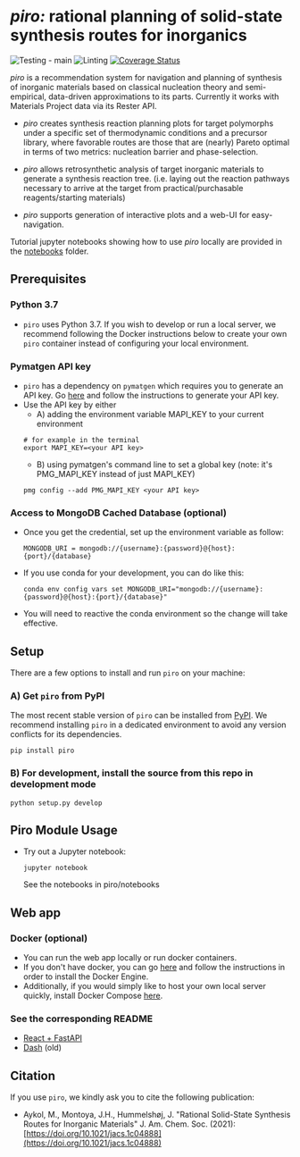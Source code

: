 # *piro:* rational planning of solid-state synthesis routes for inorganics
![Testing - main](https://github.com/TRI-AMDD/piro/workflows/Testing%20-%20main/badge.svg)
![Linting](https://github.com/TRI-AMDD/piro/workflows/Linting/badge.svg)
[![Coverage Status](https://coveralls.io/repos/github/TRI-AMDD/piro/badge.svg?branch=test)](https://coveralls.io/github/TRI-AMDD/piro?branch=test)

_piro_ is a recommendation system for navigation and planning of synthesis of
inorganic materials based on classical nucleation theory
and semi-empirical, data-driven approximations to its parts. Currently it
works with Materials Project data via its Rester API.

- _piro_ creates synthesis reaction planning plots for target polymorphs under a specific set of thermodynamic conditions and a precursor library, 
where favorable routes are those that are (nearly) Pareto optimal in terms of two metrics: nucleation barrier and phase-selection.

- _piro_ allows retrosynthetic analysis of target inorganic materials to generate a synthesis reaction tree.
(i.e. laying out the reaction pathways necessary to arrive at the target from practical/purchasable reagents/starting materials)

- _piro_ supports generation of interactive plots and a web-UI for easy-navigation.

Tutorial jupyter notebooks showing how to use _piro_ locally are provided in the [notebooks](piro/notebooks) folder.

## Prerequisites

### Python 3.7
 - `piro` uses Python 3.7.  If you wish to develop or run a local server, we recommend following the Docker instructions below to create your own `piro` container instead of configuring your local environment.

### Pymatgen API key
 - `piro` has a dependency on `pymatgen` which requires you to generate an API key.  Go [here](https://materialsproject.org/open) and follow the instructions to generate your API key.
 - Use the API key by either
    - A) adding the environment variable MAPI_KEY to your current environment
    ```
    # for example in the terminal
    export MAPI_KEY=<your API key>
    ```  
    - B) using pymatgen's command line to set a global key (note: it's PMG_MAPI_KEY instead of just MAPI_KEY)
    ```
    pmg config --add PMG_MAPI_KEY <your API key>
    ```

### Access to MongoDB Cached Database (optional)
 - Once you get the credential, set up the environment variable as follow:
      ```
      MONGODB_URI = mongodb://{username}:{password}@{host}:{port}/{database}
      ```
 - If you use conda for your development, you can do like this:
      ```
      conda env config vars set MONGODB_URI="mongodb://{username}:{password}@{host}:{port}/{database}"
      ```
 - You will need to reactive the conda environment so the change will take effective.

## Setup
There are a few options to install and run `piro` on your machine:

###  A) Get `piro` from PyPI
The most recent stable version of `piro` can be installed from [PyPI](https://pypi.org/project/piro/). We recommend installing `piro` in a dedicated environment to avoid any version conflicts for its dependencies.
```
pip install piro
```

###  B) For development, install the source from this repo in development mode
```
python setup.py develop
```


## Piro Module Usage
 - Try out a Jupyter notebook:
    ```
    jupyter notebook
    ```
   See the notebooks in piro/notebooks

## Web app

### Docker (optional)
 - You can run the web app locally or run docker containers.
 - If you don't have docker, you can go [here](https://docs.docker.com/get-docker/) and follow the instructions in order to install the Docker Engine.
 - Additionally, if you would simply like to host your own local server quickly, install Docker Compose [here](https://docs.docker.com/compose/install/).

### See the corresponding README
- [React + FastAPI](web/backend/README.md)
- [Dash](web/dash/README.md) (old)

## Citation
If you use `piro`, we kindly ask you to cite the following publication:
* Aykol, M., Montoya, J.H., Hummelshøj, J. "Rational Solid-State Synthesis Routes for Inorganic Materials" J. Am. Chem. Soc. (2021): [https://doi.org/10.1021/jacs.1c04888](https://doi.org/10.1021/jacs.1c04888)

